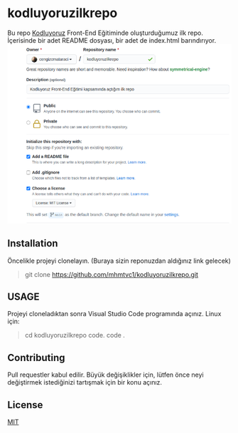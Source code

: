 # kodluyoruzilkrepo
Bu repo [Kodluyoruz](https://www.kodluyoruz.org/) Front-End Eğitiminde oluşturduğumuz ilk repo. İçerisinde bir adet README dosyası, bir adet de index.html barındırıyor.
![GÖRSEL](https://github.com/Kodluyoruz/taskforce/blob/main/git/odev1/figures/github.png?raw=true)
## Installation
Öncelikle projeyi clonelayın. (Buraya sizin reponuzdan aldığınız link gelecek)
> git clone https://github.com/mhmtvc1/kodluyoruzilkrepo.git
## USAGE
Projeyi cloneladıktan sonra Visual Studio Code programında açınız.
Linux için:
> cd kodluyoruzilkrepo code.
> code .
## Contributing
Pull requestler kabul edilir. Büyük değişiklikler için, lütfen önce neyi değiştirmek istediğinizi tartışmak için bir konu açınız.
## License
[MIT](https://choosealicense.com/licenses/mit/)



